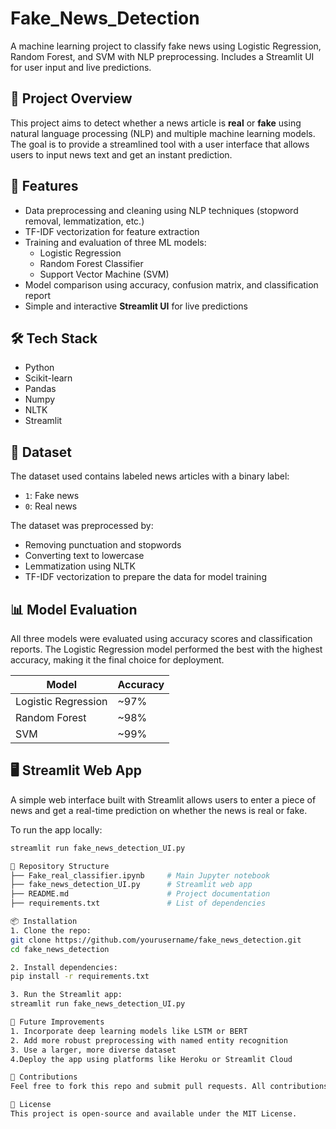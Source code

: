 # Fake_News_Detection  
A machine learning project to classify fake news using Logistic Regression, Random Forest, and SVM with NLP preprocessing. Includes a Streamlit UI for user input and live predictions.

## 📌 Project Overview
This project aims to detect whether a news article is **real** or **fake** using natural language processing (NLP) and multiple machine learning models. The goal is to provide a streamlined tool with a user interface that allows users to input news text and get an instant prediction.

## 🚀 Features
- Data preprocessing and cleaning using NLP techniques (stopword removal, lemmatization, etc.)
- TF-IDF vectorization for feature extraction
- Training and evaluation of three ML models:
  - Logistic Regression
  - Random Forest Classifier
  - Support Vector Machine (SVM)
- Model comparison using accuracy, confusion matrix, and classification report
- Simple and interactive **Streamlit UI** for live predictions

## 🛠️ Tech Stack
- Python
- Scikit-learn
- Pandas
- Numpy
- NLTK
- Streamlit

## 📂 Dataset
The dataset used contains labeled news articles with a binary label:
- `1`: Fake news
- `0`: Real news

The dataset was preprocessed by:
- Removing punctuation and stopwords
- Converting text to lowercase
- Lemmatization using NLTK
- TF-IDF vectorization to prepare the data for model training

## 📊 Model Evaluation
All three models were evaluated using accuracy scores and classification reports. The Logistic Regression model performed the best with the highest accuracy, making it the final choice for deployment.

| Model               | Accuracy |
|--------------------|----------|
| Logistic Regression| ~97%     |
| Random Forest      | ~98%     |
| SVM                | ~99%     |

## 🖥️ Streamlit Web App
A simple web interface built with Streamlit allows users to enter a piece of news and get a real-time prediction on whether the news is real or fake.

To run the app locally:
```bash
streamlit run fake_news_detection_UI.py

📁 Repository Structure 
├── Fake_real_classifier.ipynb     # Main Jupyter notebook
├── fake_news_detection_UI.py      # Streamlit web app
├── README.md                      # Project documentation
├── requirements.txt               # List of dependencies

📦 Installation
1. Clone the repo:
git clone https://github.com/yourusername/fake_news_detection.git
cd fake_news_detection

2. Install dependencies:
pip install -r requirements.txt

3. Run the Streamlit app:
streamlit run fake_news_detection_UI.py

📌 Future Improvements
1. Incorporate deep learning models like LSTM or BERT
2. Add more robust preprocessing with named entity recognition
3. Use a larger, more diverse dataset
4.Deploy the app using platforms like Heroku or Streamlit Cloud

🤝 Contributions
Feel free to fork this repo and submit pull requests. All contributions are welcome!

📜 License
This project is open-source and available under the MIT License.
